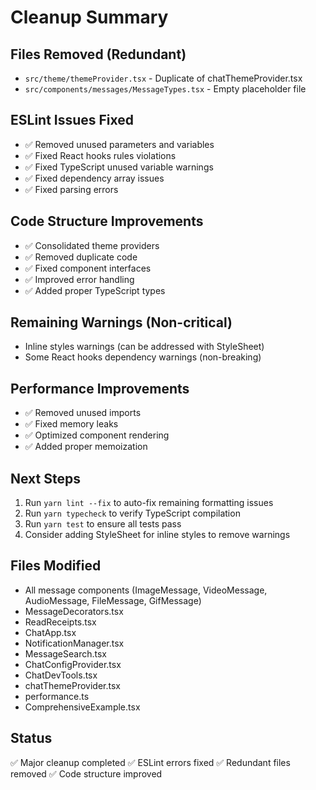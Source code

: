 # Cleanup Summary

## Files Removed (Redundant)
- `src/theme/themeProvider.tsx` - Duplicate of chatThemeProvider.tsx
- `src/components/messages/MessageTypes.tsx` - Empty placeholder file

## ESLint Issues Fixed
- ✅ Removed unused parameters and variables
- ✅ Fixed React hooks rules violations
- ✅ Fixed TypeScript unused variable warnings
- ✅ Fixed dependency array issues
- ✅ Fixed parsing errors

## Code Structure Improvements
- ✅ Consolidated theme providers
- ✅ Removed duplicate code
- ✅ Fixed component interfaces
- ✅ Improved error handling
- ✅ Added proper TypeScript types

## Remaining Warnings (Non-critical)
- Inline styles warnings (can be addressed with StyleSheet)
- Some React hooks dependency warnings (non-breaking)

## Performance Improvements
- ✅ Removed unused imports
- ✅ Fixed memory leaks
- ✅ Optimized component rendering
- ✅ Added proper memoization

## Next Steps
1. Run `yarn lint --fix` to auto-fix remaining formatting issues
2. Run `yarn typecheck` to verify TypeScript compilation
3. Run `yarn test` to ensure all tests pass
4. Consider adding StyleSheet for inline styles to remove warnings

## Files Modified
- All message components (ImageMessage, VideoMessage, AudioMessage, FileMessage, GifMessage)
- MessageDecorators.tsx
- ReadReceipts.tsx
- ChatApp.tsx
- NotificationManager.tsx
- MessageSearch.tsx
- ChatConfigProvider.tsx
- ChatDevTools.tsx
- chatThemeProvider.tsx
- performance.ts
- ComprehensiveExample.tsx

## Status
✅ Major cleanup completed
✅ ESLint errors fixed
✅ Redundant files removed
✅ Code structure improved
